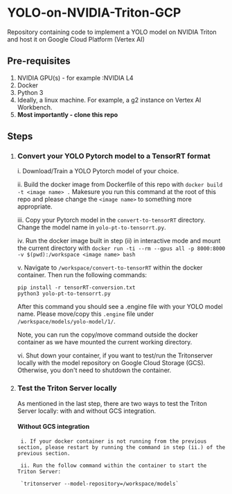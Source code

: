 # YOLO-on-NVIDIA-Triton-GCP
Repository containing code to implement a YOLO model on NVIDIA Triton and host it on Google Cloud Platform (Vertex AI)

## Pre-requisites

1. NVIDIA GPU(s) - for example :NVIDIA L4 
2. Docker 
3. Python 3
4. Ideally, a linux machine. For example, a g2 instance on Vertex AI Workbench. 
5. **Most importantly - clone this repo**

## Steps

1. ### Convert your YOLO Pytorch model to a TensorRT format

    i. Download/Train a YOLO Pytorch model of your choice. 

    ii. Build the docker image from Dockerfile of this repo with `docker build -t <image name> .` Makesure you run this command at the root of this repo and please change the `<image name>` to something more appropriate.  

    iii. Copy your Pytorch model in the `convert-to-tensorRT` directory. Change the model name in `yolo-pt-to-tensorrt.py`. 

    iv. Run the docker image built in step (ii) in interactive mode and mount the current directory with `docker run -ti --rm --gpus all -p 8000:8000 -v $(pwd):/workspace <image name> bash` 

    v. Navigate to `/workspace/convert-to-tensorRT` within the docker container. Then run the following commands:
    ```
    pip install -r tensorRT-conversion.txt
    python3 yolo-pt-to-tensorrt.py
    ```
    After this command you should see a .engine file with your YOLO model name. Please move/copy this `.engine` file under `/workspace/models/yolo-model/1/`. 
    
    Note, you can run the copy/move command outside the docker container as we have mounted the current working directory.

    vi. Shut down your container, if you want to test/run the Tritonserver locally with the model repository on Google Cloud Storage (GCS). Otherwise, you don't need to shutdown the container. 

2. ### Test the Triton Server locally

    As mentioned in the last step, there are two ways to test the Triton Server locally: with and without GCS integration.

    #### Without GCS integration

        i. If your docker container is not running from the previous section, please restart by running the command in step (ii.) of the previous section.

        ii. Run the follow command within the container to start the Triton Server:

        `tritonserver --model-repository=/workspace/models` 

        

